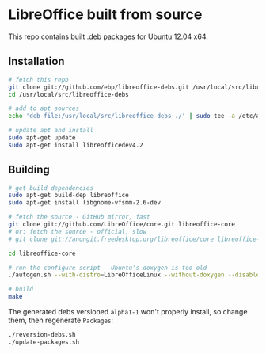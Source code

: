 LibreOffice built from source
=============================

This repo contains built .deb packages for Ubuntu 12.04 x64.


Installation
------------
```sh
# fetch this repo
git clone git://github.com/ebp/libreoffice-debs.git /usr/local/src/libreoffice-debs
cd /usr/local/src/libreoffice-debs

# add to apt sources
echo 'deb file:/usr/local/src/libreoffice-debs ./' | sudo tee -a /etc/apt/sources.list

# update apt and install
sudo apt-get update
sudo apt-get install libreofficedev4.2
```

Building
--------
```sh
# get build dependencies
sudo apt-get build-dep libreoffice
sudo apt-get install libgnome-vfsmm-2.6-dev

# fetch the source - GitHub mirror, fast
git clone git://github.com/LibreOffice/core.git libreoffice-core
# or: fetch the source - official, slow
# git clone git://anongit.freedesktop.org/libreoffice/core libreoffice-core

cd libreoffice-core

# run the configure script - Ubuntu's doxygen is too old
./autogen.sh --with-distro=LibreOfficeLinux --without-doxygen --disable-kde --enable-epm --with-package-format=deb

# build
make
```

The generated debs versioned `alpha1-1` won't properly install, so change them,
then regenerate `Packages`:
```sh
./reversion-debs.sh
./update-packages.sh
```
